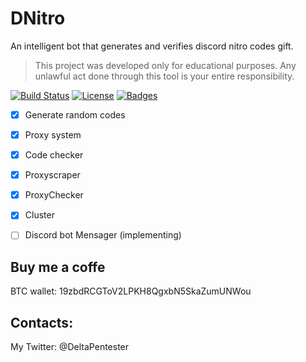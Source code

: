# DNitro
An intelligent bot that generates and verifies discord nitro codes gift. 
>This project was developed only for educational purposes.
>Any unlawful act done through this tool is your entire responsibility.

[![Build Status](http://img.shields.io/travis/badges/badgerbadgerbadger.svg?style=flat-square)](https://travis-ci.org/badges/badgerbadgerbadger)
[![License](http://img.shields.io/:license-mit-blue.svg?style=flat-square)](http://badges.mit-license.org) 
[![Badges](http://img.shields.io/:badges-9/9-ff6799.svg?style=flat-square)](https://github.com/badges/badgerbadgerbadger)


- [X] Generate random codes
- [X] Proxy system
- [X] Code checker
- [X] Proxyscraper
- [X] ProxyChecker
- [X] Cluster
- [ ] Discord bot Mensager (implementing)




<h2>Buy me a coffe</h2>
BTC wallet: 19zbdRCGToV2LPKH8QgxbN5SkaZumUNWou


<h2>Contacts:</h2>
My Twitter: @DeltaPentester
